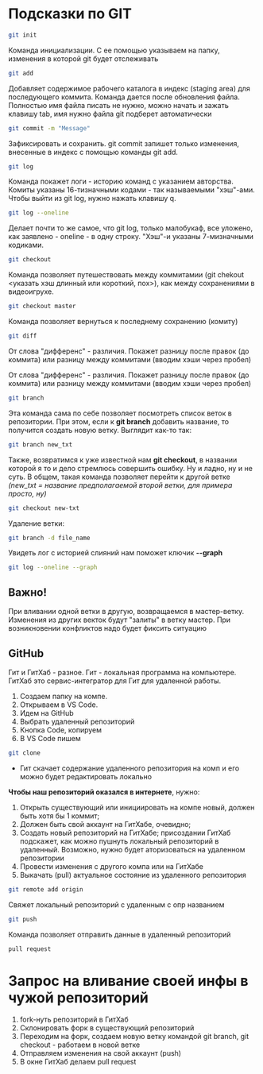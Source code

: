 # Подсказки по GIT

```sh
git init
```
Команда инициализации. С ее помощью указываем на папку, изменения в которой git будет отслеживать


```sh
git add
```

Добавляет содержимое рабочего каталога в индекс (staging area) для последующего коммита. Команда дается после обновления файла. Полностью имя файла писать не нужно, можно начать и зажать клавишу tab, имя нужно файла git подберет автоматически

```sh
git commit -m "Message"
```
Зафиксировать и сохранить. git commit запишет только изменения, внесенные в индекс с помощью команды git add. 

```sh
git log
```
Команда покажет логи - историю команд с указанием авторства. Комиты указаны 16-тизначными кодами - так называемыми "хэш"-ами. Чтобы выйти из git log, нужно нажать клавишу q. 

```sh
git log --oneline
```
Делает почти то же самое, что git log, только малобукаф, все уложено, как заявлено - oneline - в одну строку. "Хэш"-и указаны 7-мизначными кодиками. 

```sh
git checkout
```
Команда позволяет путешествовать между коммитамии (git chekout <указать хэш длинный или короткий, пох>), как между сохранениями в видеоигрухе. 

```sh
git checkout master
```
Команда позволяет вернуться к последнему сохранению (комиту)
```sh
git diff
```
От слова "дифференс" - различия. Покажет разницу после правок (до коммита) или разницу между коммитами (вводим хэши через пробел) <difference>

От слова "дифференс" - различия. Покажет разницу после правок (до коммита) или разницу между коммитами (вводим хэши через пробел)
```sh
git branch
```
Эта команда сама по себе позволяет посмотреть список веток в репозитории. 
При этом, если к **git branch** добавить название, то получится создать новую ветку. Выглядит как-то так:
```sh
git branch new_txt
```
Также, возвратимся к уже известной нам **git checkout**, в названии которой я то и дело стремлюсь совершить ошибку. Ну и ладно, ну и не суть. В общем, такая команда позволяет перейти к другой ветке *(new_txt = название предполагаемой второй ветки, для примера просто, ну)*
```sh
git checkout new-txt
```
Удаление ветки:

```sh 
git branch -d file_name
```
Увидеть лог с историей слияний нам поможет ключик **--graph**
```sh
git log --oneline --graph
```

## Важно!
При вливании одной ветки в другую, возвращаемся в мастер-ветку. Изменения из других векток будут "залиты" в ветку мастер. При возникновении конфликтов надо будет фиксить ситуацию

## GitHub 
Гит и ГитХаб - разное. Гит - локальная программа на компьютере. ГитХаб это сервис-интегратор для Гит для удаленной работы.

1. Создаем папку на компе.
2. Открываем в VS Code. 
3. Идем на GitHub
4. Выбрать удаленный репозиторий
5. Кнопка Code, копируем
6. В VS Code пишем 
```sh
git clone
```
- Гит скачает содержание удаленного репозитория на комп и его можно будет редактировать локально

**Чтобы наш репозиторий оказался в интернете**, нужно:
1. Открыть существующий или инициировать на компе новый, должен быть хотя бы 1 коммит;
2. Должен быть свой аккаунт на ГитХабе, очевидно;
3. Создать новый репозиторий на ГитХабе; присоздании ГитХаб подскажет, как можно пушнуть локальный репозиторий в удаленный. Возможно, нужно будет аторизоваться на удаленном репозитории
4. Провести изменения с другого компа или на ГитХабе
5. Выкачать (pull) актуальное состояние из удаленного репозитория 

```sh
git remote add origin
```
Свяжет локальный репозиторий с удаленным с опр названием 

```sh
git push 
```
Команда позволяет отправить данные в удаленный репозиторий

 ```sh
 pull request
 ```
# Запрос на вливание своей инфы в чужой репозиторий

1. fork-нуть репозиторий в ГитХаб
2. Склонировать форк в существующий репозиторий
3. Переходим на форк, создаем новую ветку командой git branch, git checkout - работаем в новой ветке
4. Отправляем изменения на свой аккаунт (push)
5. В окне ГитХаб делаем pull request